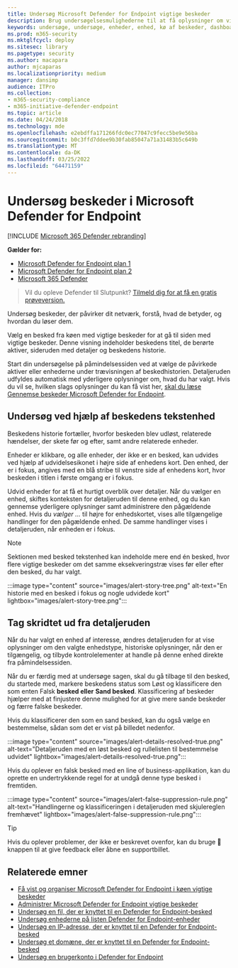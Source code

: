 ```yaml
---
title: Undersøg Microsoft Defender for Endpoint vigtige beskeder
description: Brug undersøgelsesmulighederne til at få oplysninger om vigtige beskeder påvirker dit netværk, hvad de betyder, og hvordan du kan løse dem.
keywords: undersøge, undersøge, enheder, enhed, kø af beskeder, dashboard, IP-adresse, fil, indsende, indsendelser, dybdegående analyse, tidslinje, søgning, domæne, URL, IP
ms.prod: m365-security
ms.mktglfcycl: deploy
ms.sitesec: library
ms.pagetype: security
ms.author: macapara
author: mjcaparas
ms.localizationpriority: medium
manager: dansimp
audience: ITPro
ms.collection:
- m365-security-compliance
- m365-initiative-defender-endpoint
ms.topic: article
ms.date: 04/24/2018
ms.technology: mde
ms.openlocfilehash: e2ebdffa171266fdc0ec77047c9fecc5be9e56ba
ms.sourcegitcommit: b0c3ffd7ddee9b30fab85047a71a31483b5c649b
ms.translationtype: MT
ms.contentlocale: da-DK
ms.lasthandoff: 03/25/2022
ms.locfileid: "64471159"
---
```

# <a name="investigate-alerts-in-microsoft-defender-for-endpoint"></a>Undersøg beskeder i Microsoft Defender for Endpoint

[!INCLUDE [Microsoft 365 Defender rebranding](../../includes/microsoft-defender.md)]

**Gælder for:**
- [Microsoft Defender for Endpoint plan 1](https://go.microsoft.com/fwlink/p/?linkid=2154037)
- [Microsoft Defender for Endpoint plan 2](https://go.microsoft.com/fwlink/p/?linkid=2154037)
- [Microsoft 365 Defender](https://go.microsoft.com/fwlink/?linkid=2118804)

> Vil du opleve Defender til Slutpunkt? [Tilmeld dig for at få en gratis prøveversion.](https://signup.microsoft.com/create-account/signup?products=7f379fee-c4f9-4278-b0a1-e4c8c2fcdf7e&ru=https://aka.ms/MDEp2OpenTrial?ocid=docs-wdatp-investigatealerts-abovefoldlink)

Undersøg beskeder, der påvirker dit netværk, forstå, hvad de betyder, og hvordan du løser dem.

Vælg en besked fra køen med vigtige beskeder for at gå til siden med vigtige beskeder. Denne visning indeholder beskedens titel, de berørte aktiver, sideruden med detaljer og beskedens historie.

Start din undersøgelse på påmindelsessiden ved at vælge de påvirkede aktiver eller enhederne under trævisningen af beskedhistorien. Detaljeruden udfyldes automatisk med yderligere oplysninger om, hvad du har valgt. Hvis du vil se, hvilken slags oplysninger du kan få vist her, [skal du læse Gennemse beskeder Microsoft Defender for Endpoint](/microsoft-365/security/defender-endpoint/review-alerts).

## <a name="investigate-using-the-alert-story"></a>Undersøg ved hjælp af beskedens tekstenhed

Beskedens historie fortæller, hvorfor beskeden blev udløst, relaterede hændelser, der skete før og efter, samt andre relaterede enheder.

Enheder er klikbare, og alle enheder, der ikke er en besked, kan udvides ved hjælp af udvidelsesikonet i højre side af enhedens kort. Den enhed, der er i fokus, angives med en blå stribe til venstre side af enhedens kort, hvor beskeden i titlen i første omgang er i fokus.

Udvid enheder for at få et hurtigt overblik over detaljer. Når du vælger en enhed, skiftes konteksten for detaljeruden til denne enhed, og du kan gennemse yderligere oplysninger samt administrere den pågældende enhed. Hvis du *vælger ...* til højre for enhedskortet, vises alle tilgængelige handlinger for den pågældende enhed. De samme handlinger vises i detaljeruden, når enheden er i fokus.

> [!NOTE]
> Sektionen med besked tekstenhed kan indeholde mere end én besked, hvor flere vigtige beskeder om det samme eksekveringstræ vises før eller efter den besked, du har valgt.

:::image type="content" source="images/alert-story-tree.png" alt-text="En historie med en besked i fokus og nogle udvidede kort" lightbox="images/alert-story-tree.png":::

## <a name="take-action-from-the-details-pane"></a>Tag skridtet ud fra detaljeruden

Når du har valgt en enhed af interesse, ændres detaljeruden for at vise oplysninger om den valgte enhedstype, historiske oplysninger, når den er tilgængelig, og tilbyde kontrolelementer at handle  på denne enhed direkte fra påmindelsessiden.

Når du er færdig med at undersøge sagen, skal du gå tilbage til den besked, du startede med, markere beskedens status som Løst og klassificere den som enten Falsk **besked eller** **Sand besked**. Klassificering af beskeder hjælper med at finjustere denne mulighed for at give mere sande beskeder og færre falske beskeder.

Hvis du klassificerer den som en sand besked, kan du også vælge en bestemmelse, sådan som det er vist på billedet nedenfor.

:::image type="content" source="images/alert-details-resolved-true.png" alt-text="Detaljeruden med en løst besked og rullelisten til bestemmelse udvidet" lightbox="images/alert-details-resolved-true.png":::

Hvis du oplever en falsk besked med en line of business-applikation, kan du oprette en undertrykkende regel for at undgå denne type besked i fremtiden.

:::image type="content" source="images/alert-false-suppression-rule.png" alt-text="Handlingerne og klassificeringen i detaljeruden med skjulereglen fremhævet" lightbox="images/alert-false-suppression-rule.png":::

> [!TIP]
> Hvis du oplever problemer, der ikke er beskrevet ovenfor, kan du bruge 🙂 knappen til at give feedback eller åbne en supportbillet.


## <a name="related-topics"></a>Relaterede emner
- [Få vist og organiser Microsoft Defender for Endpoint i køen vigtige beskeder](alerts-queue.md)
- [Administrer Microsoft Defender for Endpoint vigtige beskeder](manage-alerts.md)
- [Undersøg en fil, der er knyttet til en Defender for Endpoint-besked](investigate-files.md)
- [Undersøg enhederne på listen Defender for Endpoint-enheder](investigate-machines.md)
- [Undersøg en IP-adresse, der er knyttet til en Defender for Endpoint-besked](investigate-ip.md)
- [Undersøg et domæne, der er knyttet til en Defender for Endpoint-besked](investigate-domain.md)
- [Undersøg en brugerkonto i Defender for Endpoint](investigate-user.md)


